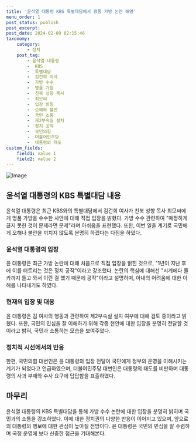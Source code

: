 ```yaml
---
title: '윤석열 대통령 KBS 특별대담에서 명품 가방 논란 해명'
menu_order: 1
post_status: publish
post_excerpt: 
post_date: 2024-02-09 02:15:46
taxonomy:
    category:
        - 정치
    post_tag:
        - 윤석열 대통령
        -  KBS
        -  특별대담
        -  김건희 여사
        -  가방 수수
        -  명품 가방
        -  친북 성향 목사
        -  최모씨
        -  입장 밝힘
        -  오해와 불안
        -  국민 소통
        -  제2부속실 설치
        -  정치 공작
        -  국민의힘
        -  더불어민주당
        -  대통령의 태도
custom_fields:
    field1: value 1
    field2: value 2
---
```


![Image](https://imgnews.pstatic.net/image/023/2024/02/08/0003815644_001_20240208101303191.jpg?type=w647)

## 윤석열 대통령의 KBS 특별대담 내용
윤석열 대통령은 최근 KBS와의 특별대담에서 김건희 여사가 친북 성향 목사 최모씨에게 명품 가방을 수수한 사안에 대해 직접 입장을 밝혔다. 가방 수수 관련하여 "매정하게 끊지 못한 것이 문제라면 문제"라며 아쉬움을 표현했다. 또한, 이번 일을 계기로 국민에게 오해나 불안을 끼치지 않도록 분명히 하겠다는 다짐을 하였다.
### 윤석열 대통령의 입장
윤 대통령은 최근 가방 논란에 대해 처음으로 직접 입장을 밝힌 것으로, "1년이 지난 후에 이를 터트리는 것은 정치 공작"이라고 강조했다. 논란의 핵심에 대해선 "시계에다 몰카까지 들고 와서 이런 걸 했기 때문에 공작"이라고 설명하며, 아내의 어려움에 대한 이해를 나타내기도 하였다. 
### 현재의 입장 및 대응
윤 대통령은 김 여사의 행동과 관련하여 제2부속실 설치 여부에 대해 검토 중이라고 밝혔다. 또한, 국민의 민심을 잘 이해하기 위해 각종 현안에 대한 입장을 분명히 전달할 것이라고 밝혀, 국민과 소통하는 모습을 보여주었다.
### 정치적 시선에서의 반응
한편, 국민의힘 대변인은 윤 대통령의 입장 전달이 국민에게 정부의 운영을 이해시키는 계기가 되었다고 언급하였으며, 더불어민주당 대변인은 대통령의 태도를 비판하며 대통령의 사과 부재와 수사 요구에 답답함을 표출하였다.
## 마무리
윤석열 대통령의 KBS 특별대담을 통해 가방 수수 논란에 대한 입장을 분명히 밝히며 국민과의 소통을 강조하였다. 이에 대한 정치권의 다양한 반응이 이어지고 있으며, 앞으로의 대통령의 행보에 대한 관심이 높아질 전망이다. 윤 대통령은 국민의 민심을 잘 수렴하며 국정 운영에 보다 신중한 접근을 기대해본다.
